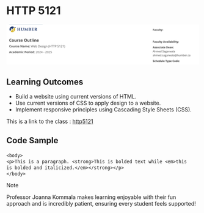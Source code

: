 # HTTP 5121

![course outline](./img/http5121courseoutline.png)

## Learning Outcomes
- Build a website using current versions of HTML.
- Use current versions of CSS to apply design to a website.
- Implement responsive principles using Cascading Style Sheets (CSS).

This is a link to the class : [http5121](https://humber.ca/transferoptions/course-outlines/outline.html?code=HTTP%205121&view=1&year=2024)

## Code Sample

```
<body>
<p>This is a paragraph. <strong>This is bolded text while <em>this
is bolded and italicized.</em></strong></p>
</body>
```

>[!Note]
> Professor Joanna Kommala makes learning enjoyable with their fun approach and is incredibly patient, ensuring every student feels supported!
